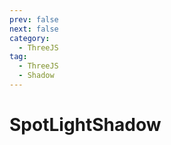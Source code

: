 ```yaml
---
prev: false
next: false
category:
  - ThreeJS
tag:
  - ThreeJS
  - Shadow
---
```


# SpotLightShadow
